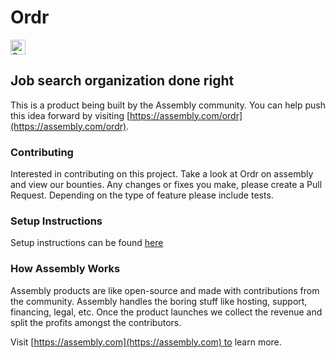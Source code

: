 # Ordr

<a href="https://assembly.com/ordr/bounties?utm_campaign=assemblage&utm_source=ordr&utm_medium=repo_badge"><img src="https://asm-badger.herokuapp.com/ordr/badges/tasks.svg" height="24px" alt="Open Tasks" /></a>

## Job search organization done right

This is a product being built by the Assembly community. You can help push this idea forward by visiting [https://assembly.com/ordr](https://assembly.com/ordr).

### Contributing

Interested in contributing on this project. Take a look at Ordr on assembly and view our bounties. Any changes or fixes you make, please create a Pull Request. Depending on the type of feature please include tests.

### Setup Instructions

Setup instructions can be found [here](./Setup.md)

### How Assembly Works

Assembly products are like open-source and made with contributions from the community. Assembly handles the boring stuff like hosting, support, financing, legal, etc. Once the product launches we collect the revenue and split the profits amongst the contributors.

Visit [https://assembly.com](https://assembly.com) to learn more.
